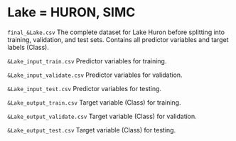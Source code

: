 # Lake = HURON, SIMC
`final_&Lake.csv`          The complete dataset for Lake Huron before splitting into training, validation, and test sets. Contains all predictor variables and target labels (Class).

`&Lake_input_train.csv`	    Predictor variables for training.

`&Lake_input_validate.csv`	Predictor variables for validation.

`&Lake_input_test.csv`	    Predictor variables for testing.

`&Lake_output_train.csv`	  Target variable (Class) for training.

`&Lake_output_validate.csv`	Target variable (Class) for validation.

`&Lake_output_test.csv`	    Target variable (Class) for testing.


